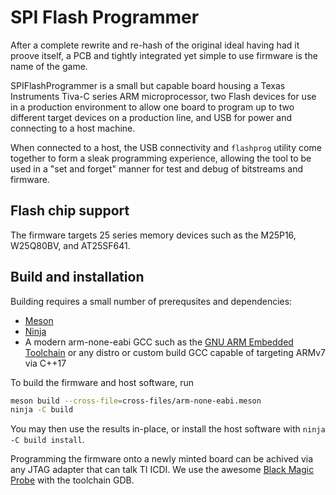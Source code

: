 # SPI Flash Programmer

After a complete rewrite and re-hash of the original ideal having had it proove itself, a PCB and tightly integrated yet simple to use firmware is the name of the game.

SPIFlashProgrammer is a small but capable board housing a Texas Instruments Tiva-C series ARM microprocessor, two Flash devices for use in a production environment to allow one board to program up to two different target devices on a production line, and USB for power and connecting to a host machine.

When connected to a host, the USB connectivity and `flashprog` utility come together to form a sleak programming experience, allowing the tool to be used in a "set and forget" manner for test and debug of bitstreams and firmware.

## Flash chip support

The firmware targets 25 series memory devices such as the M25P16, W25Q80BV, and AT25SF641.

## Build and installation

Building requires a small number of prerequsites and dependencies:

* [Meson](https://meson.build)
* [Ninja](https://ninja-build.org)
* A modern arm-none-eabi GCC such as the [GNU ARM Embedded Toolchain](https://developer.arm.com/tools-and-software/open-source-software/developer-tools/gnu-toolchain/gnu-rm)
	or any distro or custom build GCC capable of targeting ARMv7 via C++17

To build the firmware and host software, run

```Bash
meson build --cross-file=cross-files/arm-none-eabi.meson
ninja -C build
```

You may then use the results in-place, or install the host software with `ninja -C build install`.

Programming the firmware onto a newly minted board can be achived via any JTAG adapter that can talk TI ICDI.
We use the awesome [Black Magic Probe](https://github.com/blacksphere/blackmagic) with the toolchain GDB.
